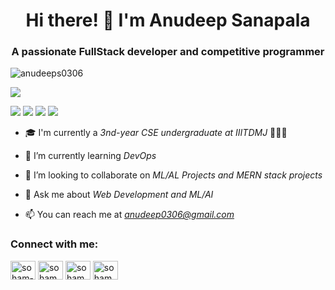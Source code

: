 <h1 align="center">Hi there! 👋 I'm Anudeep Sanapala</h1>
<h3 align="center">A passionate FullStack developer and competitive programmer</h3>

<p align="left"> <img src="https://komarev.com/ghpvc/?username=anudeep&label=Profile%20views&color=0e75b6&style=flat" alt="anudeeps0306" /> </p>

![](http://github-profile-summary-cards.vercel.app/api/cards/profile-details?username=anudeeps0306&theme=algolia)

![](http://github-profile-summary-cards.vercel.app/api/cards/repos-per-language?username=anudeeps0306&theme=algolia)
![](http://github-profile-summary-cards.vercel.app/api/cards/most-commit-language?username=anudeeps0306&theme=algolia)
![](http://github-profile-summary-cards.vercel.app/api/cards/stats?username=anudeeps0306&theme=algolia)
![](http://github-profile-summary-cards.vercel.app/api/cards/productive-time?username=anudeeps0306&theme=algolia&utcOffset=8)

- 🎓 I'm currently a *3nd-year CSE undergraduate at IIITDMJ* 🧑🏻‍💻

- 🌱 I’m currently learning *DevOps*

- 👯 I’m looking to collaborate on *ML/AL Projects and MERN stack projects*


- 💬 Ask me about *Web Development and ML/AI*

- 📫 You can reach me at *anudeep0306@gmail.com*

<h3 align="left">Connect with me:</h3>
<p align="left">
<a href="https://www.linkedin.com/in/anudeep0306/" target="blank"><img align="center" src="https://raw.githubusercontent.com/rahuldkjain/github-profile-readme-generator/master/src/images/icons/Social/linked-in-alt.svg" alt="soham-sarode-9b243b222" height="30" width="40" /></a>
<a href="https://www.codechef.com/users/anudeep_s_0306" target="blank"><img align="center" src="https://cdn.jsdelivr.net/npm/simple-icons@3.1.0/icons/codechef.svg" alt="soham2312" height="30" width="40" /></a>
<a href="https://codeforces.com/profile/anudeeps0306" target="blank"><img align="center" src="https://raw.githubusercontent.com/rahuldkjain/github-profile-readme-generator/master/src/images/icons/Social/codeforces.svg" alt="soham2312" height="30" width="40" /></a>
<a href="https://leetcode.com/anudeep0306/" target="blank"><img align="center" src="https://raw.githubusercontent.com/rahuldkjain/github-profile-readme-generator/master/src/images/icons/Social/leet-code.svg" alt="soham2312" height="30" width="40" /></a>
</p>
